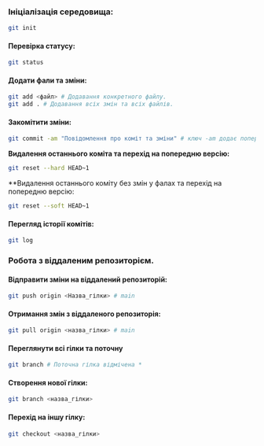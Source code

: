 ### Ініціалізація середовища:
```bash
git init
```
#### Перевірка статусу:
```bash
git status
```

#### Додати фали та зміни:
```bash
git add <файл> # Додавання конкретного файлу.
git add . # Додавання всіх змін та всіх файлів.
```

#### Закомітити зміни:
```bash
git commit -am "Повідомлення про коміт та зміни" # ключ -am додає попередні закомічені файли.
```
**Видалення останнього коміта та перехід на попередню версію:**
```bash
git reset --hard HEAD~1
```
**Видалення останнього коміту без змін у фалах та перехід на попередню версію:
```bash
git reset --soft HEAD~1
```
#### Перегляд історії комітів:
```bash
git log
```

### Робота з віддаленим репозиторієм.
#### Відправити зміни на віддалений репозиторій:
```bash
git push origin <Назва_гілки> # main
```

#### Отримання змін з віддаленого репозиторія:
```bash
git pull origin <назва_гілки> # main
```
#### Переглянути всі гілки та поточну 
```bash
git branch # Поточна гілка відмічена *
```
#### Створення нової гілки:
```bash
git branch <назва_гілки>
```

#### Перехід на іншу гілку:
```bash
git checkout <назва_гілки>
```